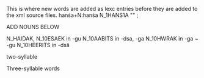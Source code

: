 This is where new words are added as lexc entries before they are 
added to the xml source files.
hanśa+N:hanśa N_1HANS1A "" ;


ADD NOUNS BELOW






























N_HAIDAK, N_10ESAEK in -gu
N_10AABITS in -dsa, -ga
N_10HWRAK in -ga ~ -gu
N_10HEERITS in -dsä


































two-syllable



Three-syllable words
























































































































